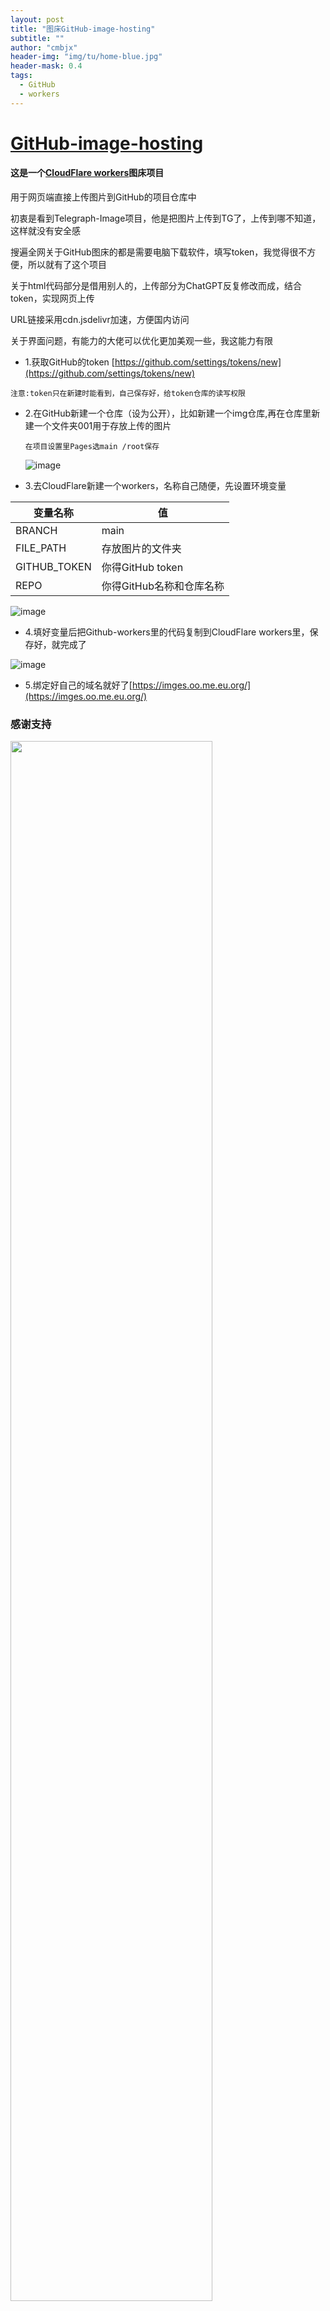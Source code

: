 ```yaml
---
layout: post
title: "图床GitHub-image-hosting"
subtitle: ""
author: "cmbjx"
header-img: "img/tu/home-blue.jpg"
header-mask: 0.4
tags:
  - GitHub
  - workers
---
```



# [GitHub-image-hosting](https://github.com/2091k/GitHub-image-hosting)
####  这是一个[CloudFlare workers](https://github.com/2091k/GitHub-image-hosting)图床项目
用于网页端直接上传图片到GitHub的项目仓库中

初衷是看到Telegraph-Image项目，他是把图片上传到TG了，上传到哪不知道，这样就没有安全感

搜遍全网关于GitHub图床的都是需要电脑下载软件，填写token，我觉得很不方便，所以就有了这个项目

关于html代码部分是借用别人的，上传部分为ChatGPT反复修改而成，结合token，实现网页上传

URL链接采用cdn.jsdelivr加速，方便国内访问

关于界面问题，有能力的大佬可以优化更加美观一些，我这能力有限

- 1.获取GitHub的token [https://github.com/settings/tokens/new](https://github.com/settings/tokens/new)
  
`注意:token只在新建时能看到，自己保存好，给token仓库的读写权限`

- 2.在GitHub新建一个仓库（设为公开），比如新建一个img仓库,再在仓库里新建一个文件夹001用于存放上传的图片
  
  `在项目设置里Pages选main /root保存`
  
  ![image](https://raw.gitmirror.com/2091k/image/main/001/微信截图_20240830132440.png)

- 3.去CloudFlare新建一个workers，名称自己随便，先设置环境变量

  
<b>变量名称</b> | <b>值</b>
-------- | -----
BRANCH    |  main
FILE_PATH  |  存放图片的文件夹
GITHUB_TOKEN  | 你得GitHub token
REPO          |  你得GitHub名称和仓库名称

![image](https://raw.gitmirror.com/2091k/image/main/001/20240830113523.png)
  
- 4.填好变量后把Github-workers里的代码复制到CloudFlare workers里，保存好，就完成了

![image](https://raw.gitmirror.com/2091k/image/main/001/20240830113133.png)

  
- 5.绑定好自己的域名就好了[https://imges.oo.me.eu.org/](https://imges.oo.me.eu.org/)



### 感谢支持
<img src="https://raw.gitmirror.com/2091k/image/main/001/20240830141210.png" width="80%" />
